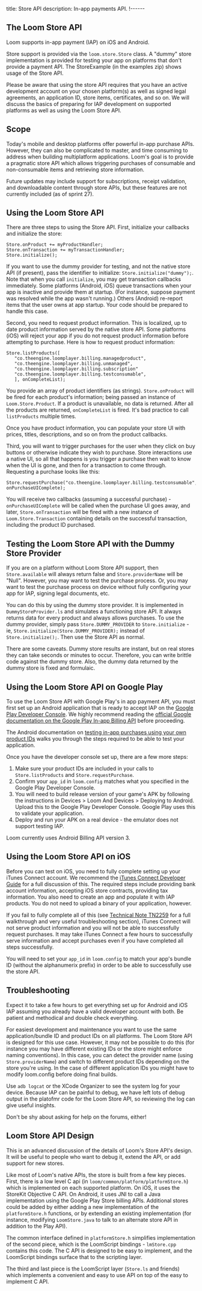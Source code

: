 title: Store API
description: In-app payments API.
!------

## The Loom Store API

Loom supports in-app payment (IAP) on iOS and Android.

Store support is provided via the `loom.store.Store` class. A "dummy" store implementation is provided for testing your app on platforms that don't provide a payment API. The StoreExample (in the examples zip) shows usage of the Store API.

Please be aware that using the store API requires that you have an active development account on your chosen platform(s) as well as signed legal agreements, an application ID, store items, certificates, and so on. We will discuss the basics of preparing for IAP development on supported platforms as well as using the Loom Store API.

## Scope

Today's mobile and desktop platforms offer powerful in-app purchase APIs. However, they can also be complicated to master, and time consuming to address when building multiplatform applications. Loom's goal is to provide a pragmatic store API which allows triggering purchases of consumable and non-consumable items and retrieving store information.

Future updates may include support for subscriptions, receipt validation, and downloadable content through store APIs, but these features are not currently included (as of sprint 27).

## Using the Loom Store API

There are three steps to using the Store API. First, initialize your callbacks and initialize the store:

~~~as3
Store.onProduct += myProductHandler;
Store.onTransaction += myTransactionHandler;
Store.initialize();
~~~

If you want to use the dummy provider for testing, and not the native store API (if present), pass the identifier to initialize: `Store.initialize("dummy");`. Note that when you call `initialize`, you may get transaction callbacks immediately. Some platforms (Android, iOS) queue transactions when your app is inactive and provide them at startup. (For instance, suppose payment was resolved while the app wasn't running.) Others (Android) re-report items that the user owns at app startup. Your code should be prepared to handle this case.

Second, you need to request product information. This is localized, up to date product information served by the native store API. Some platforms (iOS) will reject your app if you do not request product information before attempting to purchase. Here is how to request product information:

~~~as3
Store.listProducts([
   "co.theengine.loomplayer.billing.managedproduct",
   "co.theengine.loomplayer.billing.unmanaged",
   "co.theengine.loomplayer.billing.subscription"
   "co.theengine.loomplayer.billing.testconsumable",
   ], onCompleteList);
~~~

You provide an array of product identifiers (as strings). `Store.onProduct` will be fired for each product's information; being passed an instance of `Loom.Store.Product`. If a product is unavailable, no data is returned. After all the products are returned, `onCompleteList` is fired. It's bad practice to call `listProducts` multiple times.

Once you have product information, you can populate your store UI with prices, titles, descriptions, and so on from the product callbacks.

Third, you will want to trigger purchases for the user when they click on buy buttons or otherwise indicate they wish to purchase. Store interactions use a native UI, so all that happens is you trigger a purchase then wait to know when the UI is gone, and then for a transaction to come through. Requesting a purchase looks like this:

~~~as3
Store.requestPurchase("co.theengine.loomplayer.billing.testconsumable", onPurchaseUIComplete);
~~~

You will receive two callbacks (assuming a successful purchase) - `onPurchaseUIComplete` will be called when the purchase UI goes away, and later, `Store.onTransaction` will be fired with a new instance of `Loom.Store.Transaction` containing details on the successful transaction, including the product ID purchased.

## Testing the Loom Store API with the Dummy Store Provider

If you are on a platform without Loom Store API support, then `Store.available` will always return false and `Store.providerName` will be "Null". However, you may want to test the purchase process. Or, you may want to test the purchase process on device without fully configuring your app for IAP, signing legal documents, etc.

You can do this by using the dummy store provider.  It is implemented in `DummyStoreProvider.ls` and simulates a functioning store API. It always returns data for every product and always allows purchases. To use the dummy provider, simply pass `Store.DUMMY_PROVIDER` to `Store.initialize` - ie, `Store.initialize(Store.DUMMY_PROVIDER);` instead of `Store.initialize();`. Then use the Store API as normal.

There are some caveats. Dummy store results are instant, but on real stores they can take seconds or minutes to occur. Therefore, you can write brittle code against the dummy store. Also, the dummy data returned by the dummy store is fixed and formulaic.

## Using the Loom Store API on Google Play

To use the Loom Store API with Google Play's in app payment API, you must first set up an Android application that is ready to accept IAP on the [Google Play Developer Console](https://play.google.com/apps/publish). We highly recommend reading the [official Google documentation on the Google Play In-app Billing API](http://developer.android.com/google/play/billing/index.html) before proceeding.

The Android documentation on [testing in-app purchases using your own product IDs](http://developer.android.com/google/play/billing/billing_testing.html#billing-testing-real) walks you through the steps required to be able to test your application.

Once you have the developer console set up, there are a few more steps:

1. Make sure your product IDs are included in your calls to `Store.listProducts` and `Store.requestPurchase`.
2. Confirm your `app_id` in `loom.config` matches what you specified in the Google Play Developer Console.
3. You will need to build release version of your game's APK by following the instructions in Devices > Loom And Devices > Deploying to Android. Upload this to the Google Play Developer Console. Google Play uses this to validate your application.
4. Deploy and run your APK on a real device - the emulator does not support testing IAP.

Loom currently uses Android Billing API version 3.

## Using the Loom Store API on iOS

Before you can test on iOS, you need to fully complete setting up your iTunes Connect account. We recommend the [iTunes Connect Developer Guide](https://itunesconnect.apple.com/docs/iTunesConnect_DeveloperGuide.pdf) for a full discussion of this. The required steps include providing bank account information, accepting iOS store contracts, providing tax information. You also need to create an app and populate it with IAP products. You do not need to upload a binary of your application, however.

If you fail to fully complete all of this (see [Technical Note TN2259](https://developer.apple.com/library/ios/#technotes/tn2009/tn2259.html
) for a full walkthrough and very useful troubleshooting section), iTunes Connect will not serve product information and you will not be able to successfully request purchases. It may take iTunes Connect a few hours to successfully serve information and accept purchases even if you have completed all steps successfully.

You will need to set your `app_id` in `loom.config` to match your app's bundle ID (without the alphanumerix prefix) in order to be able to successfully use the store API.

## Troubleshooting

Expect it to take a few hours to get everything set up for Android and iOS IAP assuming you already have a valid developer account with both. Be patient and methodical and double check everything.

For easiest development and maintenance you want to use the same application/bundle ID and product IDs on all platforms. The Loom Store API is designed for this use case. However, it may not be possible to do this (for instance you may have different existing IDs or the store might enforce naming conventions). In this case, you can detect the provider name (using `Store.providerName`) and switch to different product IDs depending on the store you're using. In the case of different application IDs you might have to modify loom.config before doing final builds.

Use `adb logcat` or the XCode Organizer to see the system log for your device. Because IAP can be painful to debug, we have left lots of debug output in the platofmr code for the Loom Store API, so reviewing the log can give useful insights.

Don't be shy about asking for help on the forums, either!

## Loom Store API Design

This is an advanced discussion of the details of Loom's Store API's design. It will be useful to people who want to debug it, extend the API, or add support for new stores.

Like most of Loom's native APIs, the store is built from a few key pieces. First, there is a low level C api (in `loom/common/platform/platformStore.h`) which is implemented on each supported platform. On iOS, it uses the StoreKit Objective C API. On Android, it uses JNI to call a Java implementation using the Google Play Store billing APIs. Additional stores could be added by either adding a new implementation of the `platformStore.h` functions, or by extending an existing implementation (for instance, modifying `LoomStore.java` to talk to an alternate store API in addition to the Play API).

The common interface defined in `platformStore.h` simplifies implementation of the second piece, which is the LoomScript bindings - `lmStore.cpp` contains this code. The C API is designed to be easy to implement, and the LoomScript bindings surface that to the scripting layer.

The third and last piece is the LoomScript layer (`Store.ls` and friends) which implements a convenient and easy to use API on top of the easy to implement C API.
